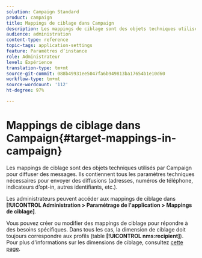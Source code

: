 ```yaml
---
solution: Campaign Standard
product: campaign
title: Mappings de ciblage dans Campaign
description: Les mappings de ciblage sont des objets techniques utilisés par Campaign pour diffuser des messages. Ils contiennent tous les paramètres techniques nécessaires pour envoyer des diffusions.
audience: administration
content-type: reference
topic-tags: application-settings
feature: Paramètres d’instance
role: Administrateur
level: Expérience
translation-type: tm+mt
source-git-commit: 088b49931ee5047fa6b949813ba17654b1e10d60
workflow-type: tm+mt
source-wordcount: '112'
ht-degree: 97%

---
```



# Mappings de ciblage dans Campaign{#target-mappings-in-campaign}

Les mappings de ciblage sont des objets techniques utilisés par Campaign pour diffuser des messages. Ils contiennent tous les paramètres techniques nécessaires pour envoyer des diffusions (adresses, numéros de téléphone, indicateurs d’opt-in, autres identifiants, etc.).

Les administrateurs peuvent accéder aux mappings de ciblage dans **[!UICONTROL Administration > Paramétrage de l&#39;application > Mappings de ciblage]**.

Vous pouvez créer ou modifier des mappings de ciblage pour répondre à des besoins spécifiques. Dans tous les cas, la dimension de ciblage doit toujours correspondre aux profils (table **[!UICONTROL nms:recipient]**). Pour plus d&#39;informations sur les dimensions de ciblage, consultez [cette page](../../automating/using/query.md#targeting-dimensions-and-resources).
